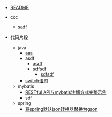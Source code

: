 - [README](README.md)

- ccc
  - [sadf](ccc/sadf.md)
- 代码片段
  - java
    - [aaa](代码片段/java/aaa.md)
    - asdf
      - [asdf](代码片段/java/asdf/asdf.md)
      - sdfsdf
        - [sdfsdf](代码片段/java/asdf/sdfsdf/sdfsdf.md)
    - [switch语句](代码片段/java/switch语句.md)
  - mybatis
    - [RESTful API与mybatis注解方式完整示例](代码片段/mybatis/RESTful%20API与mybatis注解方式完整示例.md)
    - [sdf](代码片段/mybatis/sdf.md)
  - spring
    - [将spring默认json转换器替换为gson](代码片段/spring/将spring默认json转换器替换为gson.md)
